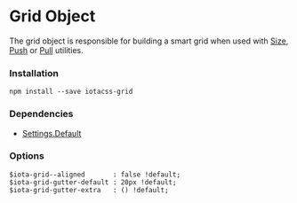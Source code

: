 # Grid Object #

The grid object is responsible for building a smart grid when used with [Size](https://github.com/iotacss/utilities.size), [Push](https://github.com/iotacss/utilities.push) or [Pull](https://github.com/iotacss/utilities.push) utilities.


### Installation ###

```
npm install --save iotacss-grid
```


### Dependencies ###

* [Settings.Default](https://github.com/iotacss/settings.default)


### Options ###

```
$iota-grid--aligned       : false !default;
$iota-grid-gutter-default : 20px !default;
$iota-grid-gutter-extra   : () !default;
```
